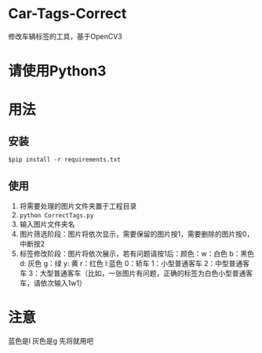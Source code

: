 # Car-Tags-Correct
修改车辆标签的工具，基于OpenCV3
# 请使用Python3
# 用法
## 安装

```
$pip install -r requirements.txt
```

## 使用

1. 将需要处理的图片文件夹置于工程目录
2. `python CorrectTags.py`
3. 输入图片文件夹名
4. 图片筛选阶段：图片将依次显示，需要保留的图片按1，需要删除的图片按0，中断按2
5. 标签修改阶段：图片将依次展示，若有问题请按1后：颜色：w：白色 b：黑色 d: 灰色 g：绿 y: 黄 r：红色 l:蓝色 0：轿车 1：小型普通客车 2：中型普通客车 3：大型普通客车（比如，一张图片有问题，正确的标签为白色小型普通客车，请依次输入1w1）

# 注意
蓝色是l 灰色是g 先将就用吧
